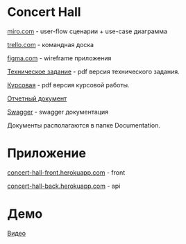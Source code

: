 # Concert Hall

[miro.com](https://miro.com/app/board/o9J_lP1PC-o=/) - user-flow сценарии + use-case диаграмма

[trello.com](https://trello.com/b/l7tDDMEY/concerts) - командная доска

[figma.com](https://www.figma.com/file/jRCLEFUmrdsGJOOGchYVRE/App-wireframe?node-id=0%3A1) - wireframe приложения

[Техническое задание](https://github.com/kathiir/concert-tickets/blob/main/Documentation/%D0%A2%D0%B5%D1%85%D0%BD%D0%B8%D1%87%D0%B5%D1%81%D0%BA%D0%BE%D0%B5%20%D0%B7%D0%B0%D0%B4%D0%B0%D0%BD%D0%B8%D0%B5.pdf) - pdf версия технического задания.

[Курсовая](https://github.com/kathiir/concert-tickets/blob/main/Documentation/%D0%9A%D1%83%D1%80%D1%81%D0%BE%D0%B2%D0%B0%D1%8F_%D0%B0%D1%82%D1%822.pdf) - pdf версия курсовой работы.

[Отчетный документ](https://github.com/kathiir/concert-tickets/blob/main/Documentation/%D0%9E%D1%82%D1%87%D0%B5%D1%82%D0%BD%D1%8B%D0%B9%20%D0%B4%D0%BE%D0%BA%D1%83%D0%BC%D0%B5%D0%BD%D1%82.pdf)

[Swagger](https://app.swaggerhub.com/apis-docs/kathiir/ConcertHallApi/1.0.0) - swagger документация

Документы располагаются в папке Documentation.

# Приложение

[concert-hall-front.herokuapp.com](https://concert-hall-front.herokuapp.com/) - front

[concert-hall-back.herokuapp.com](https://concert-hall-back.herokuapp.com/concerts) - api

# Демо

[Видео](https://drive.google.com/file/d/1shVogPnqZXSquo5FvBLFNWAXKGXKJDi8/view?usp=sharing)

